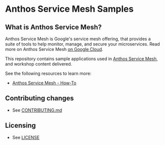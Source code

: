 # Anthos Service Mesh Samples

## What is Anthos Service Mesh? 

Anthos Service Mesh is Google's service mesh offering, that provides a suite of tools to help monitor, manage, and secure your microservices.
Read more on Anthos Service Mesh [on Google Cloud](https://cloud.google.com/service-mesh/docs/overview).

This repository contains sample applications used in
[Anthos Service Mesh](https://cloud.google.com/service-mesh/docs/overview), and workshop content delivered.

See the following resources to learn more:

- [Anthos Service Mesh - How-To](https://cloud.google.com/service-mesh/docs/how-to)

## Contributing changes

* See [CONTRIBUTING.md](CONTRIBUTING.md)

## Licensing

* See [LICENSE](LICENSE)
